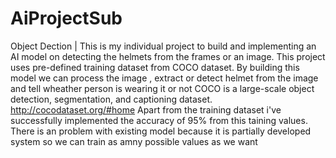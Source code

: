 # AiProjectSub
Object Dection | 
This is my individual project to build and implementing an AI model on detecting the helmets from the frames or an image. This project uses pre-defined training dataset from COCO dataset.
By building this model we can process the image , extract or detect helmet from the image and tell wheather person is wearing it or not
COCO is a large-scale object detection, segmentation, and captioning dataset.
http://cocodataset.org/#home
Apart from the training dataset i've successfully implemented the accuracy of 95% from this taining values.
There is an problem with existing model because it is partially developed system so we can train as amny possible values as we want
